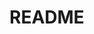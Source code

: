 # README
<!-- NO code -->

<!-- 例//本体記入後削除
--------------------------------------------------
## 〇〇sテーブル
|Column   |Type      |Options    |
|---------|----------|-----------|
|nickname |string    |null: false|
|email    |string    |null: false, unique: true|
|user     |references|foreign_key: true, null: false|

### Association
- has_many :(複数テーブル名)
- belongs_to :(単数テーブル名)
--------------------------------------------------
-->


<!-- テンプレート//記入後可視化_一部文言削除
## sテーブル
|Column |Type |Options |
|-------|-----|--------|
||||
||||

### Association
-  :
-->